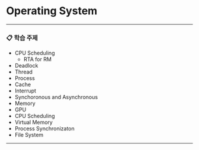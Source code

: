 # Operating System

---

### 📋 학습 주제
- CPU Scheduling
  - RTA for RM
- Deadlock
- Thread
- Process
- Cache
- Interrupt
- Synchoronous and Asynchronous
- Memory
- GPU
- CPU Scheduling
- Virtual Memory
- Process Synchronizaton
- File System
---


